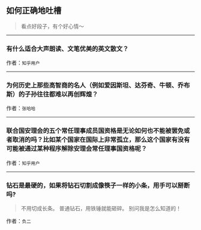 ## 如何正确地吐槽

> 看点好段子，有个好心情～


 
---

### 有什么适合大声朗读、文笔优美的英文散文？

> 


作者：`知乎用户`

---

### 为何历史上那些高智商的名人（例如爱因斯坦、达芬奇、牛顿、乔布斯）的子孙往往都难以再创辉煌？

> 


作者：`张哈哈`

---

### 联合国安理会的五个常任理事成员国资格是无论如何也不能被罢免或者取消的吗？比如某个国家在国际上非常孤立，那么这个国家有没有可能被通过某种程序解除安理会常任理事国资格呢？

> 


作者：`知乎用户`

---

### 钻石是最硬的，如果将钻石切割成像筷子一样的小条，用手可以掰断吗?

> 不用切成长条。
> 普通钻石，用铁锤就能砸碎。
> 别问我是怎么知道的！


作者：`负二`
